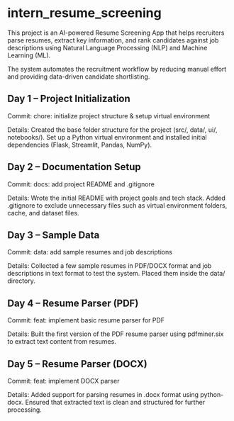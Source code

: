 # intern_resume_screening

This project is an AI-powered Resume Screening App that helps recruiters parse resumes, extract key information, and rank candidates against job descriptions using Natural Language Processing (NLP) and Machine Learning (ML).

The system automates the recruitment workflow by reducing manual effort and providing data-driven candidate shortlisting.

## Day 1 – Project Initialization

Commit: chore: initialize project structure & setup virtual environment

Details: Created the base folder structure for the project (src/, data/, ui/, notebooks/). Set up a Python virtual environment and installed initial dependencies (Flask, Streamlit, Pandas, NumPy).

## Day 2 – Documentation Setup

Commit: docs: add project README and .gitignore

Details: Wrote the initial README with project goals and tech stack. Added .gitignore to exclude unnecessary files such as virtual environment folders, cache, and dataset files.

## Day 3 – Sample Data

Commit: data: add sample resumes and job descriptions

Details: Collected a few sample resumes in PDF/DOCX format and job descriptions in text format to test the system. Placed them inside the data/ directory.

## Day 4 – Resume Parser (PDF)

Commit: feat: implement basic resume parser for PDF

Details: Built the first version of the PDF resume parser using pdfminer.six to extract text content from resumes.

## Day 5 – Resume Parser (DOCX)

Commit: feat: implement DOCX parser

Details: Added support for parsing resumes in .docx format using python-docx. Ensured that extracted text is clean and structured for further processing.
